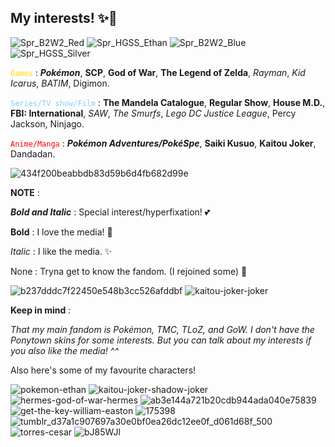 ## My interests! ✨🌟

![Spr_B2W2_Red](https://github.com/user-attachments/assets/4233a54e-ed5a-4f9f-ae46-4e9e21a9146f)
![Spr_HGSS_Ethan](https://github.com/user-attachments/assets/b952c1e7-84cc-4605-8818-11336c7d3eac)
![Spr_B2W2_Blue](https://github.com/user-attachments/assets/9d815c55-874c-41a6-b736-672a21fcf88f)
![Spr_HGSS_Silver](https://github.com/user-attachments/assets/afae488b-d571-41a8-bc38-cf200e02d73d)

<code style="color : gold">Games</code> : ***Pokémon***, **SCP**, **God of War**, **The Legend of Zelda**, *Rayman*, *Kid Icarus*, *BATIM*, Digimon.

<code style="color : lightskyblue">Series/TV show/Film</code> : **The Mandela Catalogue**, **Regular Show**, **House M.D.**, **FBI: International**, *SAW*, *The Smurfs*, *Lego DC Justice League*, Percy Jackson, Ninjago.

<code style="color : red">Anime/Manga</code> : ***Pokémon Adventures/PokéSpe***, **Saiki Kusuo**, **Kaitou Joker**, Dandadan.



![434f200beabbdb83d59b6d4fb682d99e](https://github.com/user-attachments/assets/964d9d79-de02-4e7c-a85c-4f37477fbd58)



**NOTE** :

***Bold and Italic*** : Special interest/hyperfixation! 💕

**Bold** : I love the media! 🌟

*Italic* : I like the media. ✨

None : Tryna get to know the fandom. (I rejoined some) 🎉

![b237dddc7f22450e548b3cc526afddbf](https://github.com/user-attachments/assets/8642e86c-75e5-4d2a-a5f6-ad083b6cee60)
![kaitou-joker-joker](https://github.com/user-attachments/assets/0fd2b1b1-83e4-4db9-bc41-3b434f7b8602)


**Keep in mind** :

*That my main fandom is Pokémon, TMC, TLoZ, and GoW. I don't have the Ponytown skins for some interests. But you can talk about my interests if you also like the media! ^^*

Also here's some of my favourite characters!


![pokemon-ethan](https://github.com/user-attachments/assets/830e91cd-6473-4740-a214-175754e9138e)
![kaitou-joker-shadow-joker](https://github.com/user-attachments/assets/bf6bafd8-bff4-4da7-9690-29a8cb718ac1)
![hermes-god-of-war-hermes](https://github.com/user-attachments/assets/5a830712-4dc2-4bdc-9ecb-c8a22c39e7b2)
![ab3e144a721b20cdb944ada040e75839](https://github.com/user-attachments/assets/1d815290-b512-4789-8ebb-ac72f88241c0)
![get-the-key-william-easton](https://github.com/user-attachments/assets/f4cab2db-722e-4b3f-88d1-e8a96bb863b0)
![175398](https://github.com/user-attachments/assets/5cbfd0a8-1972-4e34-9026-1d8736845bb1)
![tumblr_d37a1c907697a30e0bf0ea26dc12ee0f_d061d68f_500](https://github.com/user-attachments/assets/12e4c101-5d3c-46c2-bc08-c94bd6294af0)
![torres-cesar](https://github.com/user-attachments/assets/f464f27d-a926-46de-832c-922e855ab0ee)
![bJ85WJl](https://github.com/user-attachments/assets/614e54cc-0902-442e-8caa-190377a1fe35)
 
